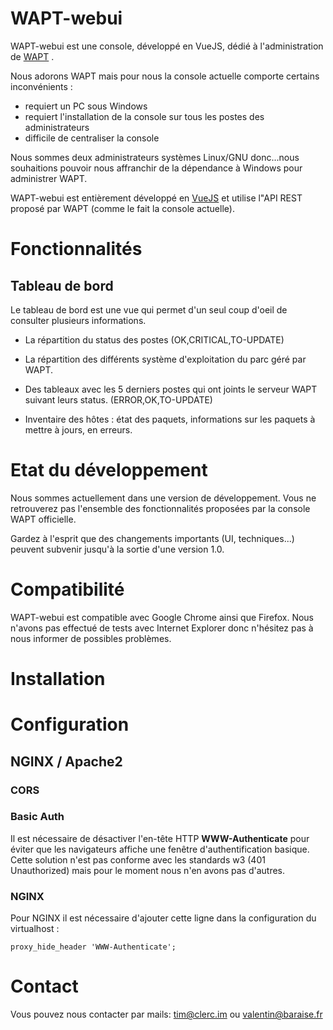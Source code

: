 # WAPT-webui

WAPT-webui est une console, développé en VueJS, dédié à l'administration de [WAPT](https://github.com/tranquilit/WAPT) .

Nous adorons WAPT mais pour nous la console actuelle comporte certains inconvénients :
* requiert un PC sous Windows
* requiert l'installation de la console sur tous les postes des administrateurs
* difficile de centraliser la console

Nous sommes deux administrateurs systèmes Linux/GNU donc...nous souhaitions pouvoir nous affranchir de la dépendance à Windows pour administrer WAPT.

WAPT-webui est entièrement développé en [VueJS](https://vuejs.org/) et utilise l"API REST proposé par WAPT (comme le fait la console actuelle).

# Fonctionnalités

## Tableau de bord

 Le tableau de bord est une vue qui permet d'un seul coup d'oeil de consulter plusieurs informations.

- La répartition du status des postes (OK,CRITICAL,TO-UPDATE)
- La répartition des différents système d'exploitation du parc géré par WAPT.
- Des tableaux avec les 5 derniers postes qui ont joints le serveur WAPT suivant leurs status. (ERROR,OK,TO-UPDATE)

 - Inventaire des hôtes : état des paquets, informations sur les paquets à mettre à jours, en erreurs.

# Etat du développement

Nous sommes actuellement dans une version de développement.
Vous ne retrouverez pas l'ensemble des fonctionnalités proposées par la console WAPT officielle.

Gardez à l'esprit que des changements importants (UI, techniques...) peuvent subvenir jusqu'à la sortie d'une version 1.0.

# Compatibilité
WAPT-webui est compatible avec Google Chrome ainsi que Firefox. Nous n'avons pas effectué de tests avec Internet Explorer donc n'hésitez pas à nous informer de possibles problèmes.

# Installation

# Configuration

## NGINX / Apache2

### CORS

### Basic Auth
Il est nécessaire de désactiver l'en-tête HTTP  **WWW-Authenticate** pour éviter que les navigateurs affiche une fenêtre d'authentification basique. Cette solution n'est pas conforme avec les standards w3  (401 Unauthorized) mais pour le moment nous n'en avons pas d'autres.

### NGINX
Pour NGINX il est nécessaire d'ajouter cette ligne dans la configuration du virtualhost :

```
proxy_hide_header 'WWW-Authenticate';
```
# Contact
Vous pouvez nous contacter par mails: tim@clerc.im ou valentin@baraise.fr
